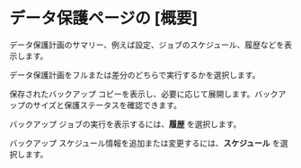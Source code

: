 データ保護ページの \[概要\]
===========================

データ保護計画のサマリー、例えば設定、ジョブのスケジュール、履歴などを表示します。

データ保護計画をフルまたは差分のどちらで実行するかを選択します。

保存されたバックアップ コピーを表示し、必要に応じて展開します。バックアップのサイズと保護ステータスを確認できます。

バックアップ ジョブの実行を表示するには、**履歴** を選択します。

バックアップ スケジュール情報を追加または変更するには、**スケジュール** を選択します。
